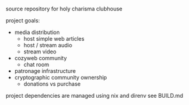 source repository for holy charisma clubhouse

project goals:

- media distribution
    - host simple web articles
    - host / stream audio
    - stream video
- cozyweb community
    - chat room
- patronage infrastructure
- cryptographic community ownership 
    - donations vs purchase

project dependencies are managed using nix and direnv
see BUILD.md
